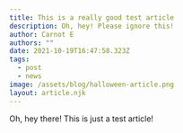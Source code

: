 ```yaml
---
title: This is a really good test article
description: Oh, hey! Please ignore this!
author: Carnot E
authors: ""
date: 2021-10-19T16:47:58.323Z
tags:
  - post
  - news
image: /assets/blog/halloween-article.png
layout: article.njk
---
```

Oh, hey there! This is just a test article!